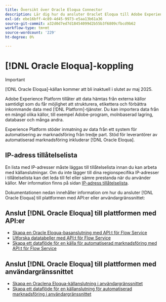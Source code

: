 ```yaml
---
title: Översikt över Oracle Eloqua Connector
description: Lär dig hur du ansluter Oraclet Eloqua till Adobe Experience Platform med hjälp av API:er eller användargränssnittet.
exl-id: ebe16bff-4c89-4d45-9973-e5aa13b61a36
source-git-commit: a32d0d7ed7d18454099d2b55b3f6809cfbcd9b62
workflow-type: tm+mt
source-wordcount: '229'
ht-degree: 0%

---
```


# [!DNL Oracle Eloqua]-koppling

>[!IMPORTANT]
>
>[!DNL Oracle Eloqua]-källan kommer att bli inaktuell i slutet av maj 2025.

Adobe Experience Platform tillåter att data hämtas från externa källor samtidigt som du får möjlighet att strukturera, etikettera och förbättra inkommande data med [!DNL Platform]-tjänster. Du kan importera data från en mängd olika källor, till exempel Adobe-program, molnbaserad lagring, databaser och många andra.

Experience Platform stöder inmatning av data från ett system för automatisering av marknadsföring från tredje part. Stöd för leverantörer av automatiserad marknadsföring inkluderar [!DNL Oracle Eloqua].

## IP-adress tillåtelselista

En lista med IP-adresser måste läggas till tillåtelselista innan du kan arbeta med källanslutningar. Om du inte lägger till dina regionspecifika IP-adresser i tillåtelselista kan det leda till fel eller sämre prestanda när du använder källor. Mer information finns på sidan [IP-adress tillåtelselista](../../ip-address-allow-list.md).

Dokumentationen nedan innehåller information om hur du ansluter [!DNL Oracle Eloqua] till plattformen med API:er eller användargränssnittet:

## Anslut [!DNL Oracle Eloqua] till plattformen med API:er

* [Skapa en Oracle Eloqua-basanslutning med API:t för Flow Service](../../tutorials/api/create/marketing-automation/oracle-eloqua.md)
* [Utforska datatabeller med API:t för Flow Service](../../tutorials/api/explore/tabular.md)
* [Skapa ett dataflöde för en källa för automatiserad marknadsföring med API:t för Flow Service](../../tutorials/api/collect/marketing-automation.md)

## Anslut [!DNL Oracle Eloqua] till plattformen med användargränssnittet

* [Skapa en Oraclena Eloqua-källanslutning i användargränssnittet](../../tutorials/ui/create/marketing-automation/oracle-eloqua.md)
* [Skapa ett dataflöde för en källanslutning för automatiserad marknadsföring i användargränssnittet](../../tutorials/ui/dataflow/marketing-automation.md)
